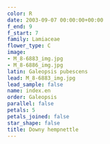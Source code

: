 ```yaml
---
color: R
date: 2003-09-07 00:00:00+00:00
f_end: 9
f_start: 7
family: Lamiaceae
flower_type: C
image:
- M_8-6883_img.jpg
- M_8-6886_img.jpg
latin: Galeopsis pubescens
lead: M_8-6883_img.jpg
lead_sample: false
name: index.en
order: Galeopsis
parallel: false
petals: 5
petals_joined: false
star_shape: false
title: Downy hempnettle
---
```

